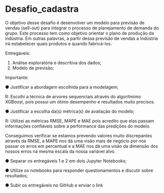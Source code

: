 # Desafio_cadastra
O objetivo desse desafio é desenvolver um modelo para previsão de vendas (sell-out) para integrar o processo de planejamento de demanda do grupo. Este processo tem como objetivo orientar o plano de produção da indústria. Em outras palavras, a partir dessa previsão de vendas a Indústria irá estabelecer quais produtos e quando fabricá-los.

Entregáveis:
1.	Análise exploratória e descritiva dos dados;
2.	Modelo de previsão;

Importante:

●	Justificar a abordagem escolhida para a modelagem;

R: Escolhi a técnica de arvores sequenciais através do algorítmimo XGBoost, pois possui um ótimo desempenho e resultados muito precisos.

●	Justificar a escolha da(s) métrica(s) de avaliação do modelo;

R: Utilizei as métricas RMSE, MAPE e MAE pois acredito que elas passam informações confiáveis sobre a performance das predições do modelo. 

Conseguimos verificar se estamos prevendo valores muito discrepantes através da RMSE, a MAPE nos dá uma visão mais de negócio por nos passar os erros em percentual
e a MAE nos dá uma visão da dimensão dos nossos erros na mesma escala da nossa variável alvo.

●	Separar os entregáveis 1 e 2 em dois Jupyter Notebooks;

●	Utilize os notebooks para responder questionamentos e discutir sobre resultados;

●	Subir os entregáveis no GitHub e enviar o link


